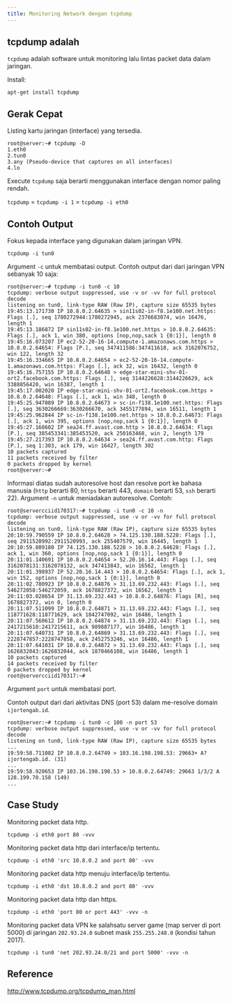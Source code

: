 ```yaml
---
title: Monitoring Network dengan tcpdump
---
```


## tcpdump adalah

`tcpdump` adalah software untuk monitoring lalu lintas packet data dalam jaringan.

Install:

```
apt-get install tcpdump
```

## Gerak Cepat

Listing kartu jaringan (interface) yang tersedia.

```
root@server:~# tcpdump -D
1.eth0
2.tun0
3.any (Pseudo-device that captures on all interfaces)
4.lo
```

Execute `tcpdump` saja berarti menggunakan interface dengan nomor paling rendah.

`tcpdump` = `tcpdump -i 1` = `tcpdump -i eth0`

## Contoh Output

Fokus kepada interface yang digunakan dalam jaringan VPN.

```
tcpdump -i tun0
```

Argument `-c` untuk membatasi output. Contoh output dari dari jaringan VPN sebanyak 10 saja:

```no-highlight
root@server:~# tcpdump -i tun0 -c 10
tcpdump: verbose output suppressed, use -v or -vv for full protocol decode
listening on tun0, link-type RAW (Raw IP), capture size 65535 bytes
19:45:13.171730 IP 10.8.0.2.64635 > sin11s02-in-f8.1e100.net.https: Flags [.], seq 1780272944:1780272945, ack 2376683074, win 16476, length 1
19:45:13.186872 IP sin11s02-in-f8.1e100.net.https > 10.8.0.2.64635: Flags [.], ack 1, win 380, options [nop,nop,sack 1 {0:1}], length 0
19:45:16.073207 IP ec2-52-20-16-14.compute-1.amazonaws.com.https > 10.8.0.2.64654: Flags [P.], seq 347411586:347411618, ack 3162076752, win 122, length 32
19:45:16.334665 IP 10.8.0.2.64654 > ec2-52-20-16-14.compute-1.amazonaws.com.https: Flags [.], ack 32, win 16432, length 0
19:45:16.757155 IP 10.8.0.2.64648 > edge-star-mini-shv-01-ort2.facebook.com.https: Flags [.], seq 3144226628:3144226629, ack 3388856420, win 16387, length 1
19:45:17.002020 IP edge-star-mini-shv-01-ort2.facebook.com.https > 10.8.0.2.64648: Flags [.], ack 1, win 348, length 0
19:45:25.947089 IP 10.8.0.2.64673 > sc-in-f138.1e100.net.https: Flags [.], seq 3630266669:3630266670, ack 3455177894, win 16511, length 1
19:45:25.962844 IP sc-in-f138.1e100.net.https > 10.8.0.2.64673: Flags [.], ack 1, win 395, options [nop,nop,sack 1 {0:1}], length 0
19:45:27.168602 IP sea24.ff.avast.com.http > 10.8.0.2.64634: Flags [P.], seq 385453341:385453520, ack 250163468, win 2, length 179
19:45:27.217393 IP 10.8.0.2.64634 > sea24.ff.avast.com.http: Flags [P.], seq 1:303, ack 179, win 16427, length 302
10 packets captured
11 packets received by filter
0 packets dropped by kernel
root@server:~#
```

Informasi diatas sudah autoresolve host dan resolve port ke bahasa manusia (`http` berarti 80, `https` berarti 443, `domain` berarti 53, `ssh` berarti 22). Argument `-n` untuk meniadakan autoresolve. Contoh:

```no-highlight
root@servercciid170317:~# tcpdump -i tun0 -c 10 -n
tcpdump: verbose output suppressed, use -v or -vv for full protocol decode
listening on tun0, link-type RAW (Raw IP), capture size 65535 bytes
20:10:59.790559 IP 10.8.0.2.64628 > 74.125.130.188.5228: Flags [.], seq 2911520992:2911520993, ack 255407579, win 16445, length 1
20:10:59.809180 IP 74.125.130.188.5228 > 10.8.0.2.64628: Flags [.], ack 1, win 360, options [nop,nop,sack 1 {0:1}], length 0
20:11:01.140691 IP 10.8.0.2.64654 > 52.20.16.14.443: Flags [.], seq 3162078131:3162078132, ack 347413843, win 16562, length 1
20:11:01.398937 IP 52.20.16.14.443 > 10.8.0.2.64654: Flags [.], ack 1, win 152, options [nop,nop,sack 1 {0:1}], length 0
20:11:02.780923 IP 10.8.0.2.64876 > 31.13.69.232.443: Flags [.], seq 546272058:546272059, ack 1678827372, win 16562, length 1
20:11:03.028654 IP 31.13.69.232.443 > 10.8.0.2.64876: Flags [R], seq 1678827372, win 0, length 0
20:11:07.511099 IP 10.8.0.2.64871 > 31.13.69.232.443: Flags [.], seq 118771628:118771629, ack 1842747092, win 16486, length 1
20:11:07.560612 IP 10.8.0.2.64874 > 31.13.69.232.443: Flags [.], seq 2417215610:2417215611, ack 989887177, win 16486, length 1
20:11:07.640731 IP 10.8.0.2.64869 > 31.13.69.232.443: Flags [.], seq 2228747857:2228747858, ack 2452753246, win 16486, length 1
20:11:07.641031 IP 10.8.0.2.64872 > 31.13.69.232.443: Flags [.], seq 1626832043:1626832044, ack 1870466108, win 16486, length 1
10 packets captured
14 packets received by filter
0 packets dropped by kernel
root@servercciid170317:~#
```

Argument `port` untuk membatasi port.

Contoh output dari dari aktivitas DNS (port 53) dalam me-resolve domain `ijortengab.id`.

```no-highlight
root@server:~# tcpdump -i tun0 -c 100 -n port 53
tcpdump: verbose output suppressed, use -v or -vv for full protocol decode
listening on tun0, link-type RAW (Raw IP), capture size 65535 bytes
...
19:59:58.711082 IP 10.8.0.2.64749 > 103.16.198.198.53: 29663+ A? ijortengab.id. (31)
...
19:59:58.920653 IP 103.16.198.198.53 > 10.8.0.2.64749: 29663 1/3/2 A 128.199.70.158 (149)
...
```

## Case Study

Monitoring packet data http.

```
tcpdump -i eth0 port 80 -vvv
```

Monitoring packet data http dari interface/ip tertentu.

```
tcpdump -i eth0 'src 10.8.0.2 and port 80' -vvv
```

Monitoring packet data http menuju interface/ip tertentu.

```
tcpdump -i eth0 'dst 10.8.0.2 and port 80' -vvv
```

Monitoring packet data http dan https.

```
tcpdump -i eth0 'port 80 or port 443' -vvv -n
```

Monitoring packet data VPN ke salahsatu server game (map server di port 5000) di jaringan `202.93.24.0` subnet mask `255.255.248.0` (kondisi tahun 2017).

```
tcpdump -i tun0 'net 202.93.24.0/21 and port 5000' -vvv -n
```

## Reference

http://www.tcpdump.org/tcpdump_man.html
